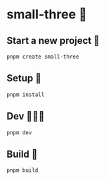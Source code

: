 # small-three 🌈

## Start a new project 🌱

    pnpm create small-three

## Setup 🌱

    pnpm install

## Dev 🧑🏽‍💻

    pnpm dev

## Build 🧱

    pnpm build
